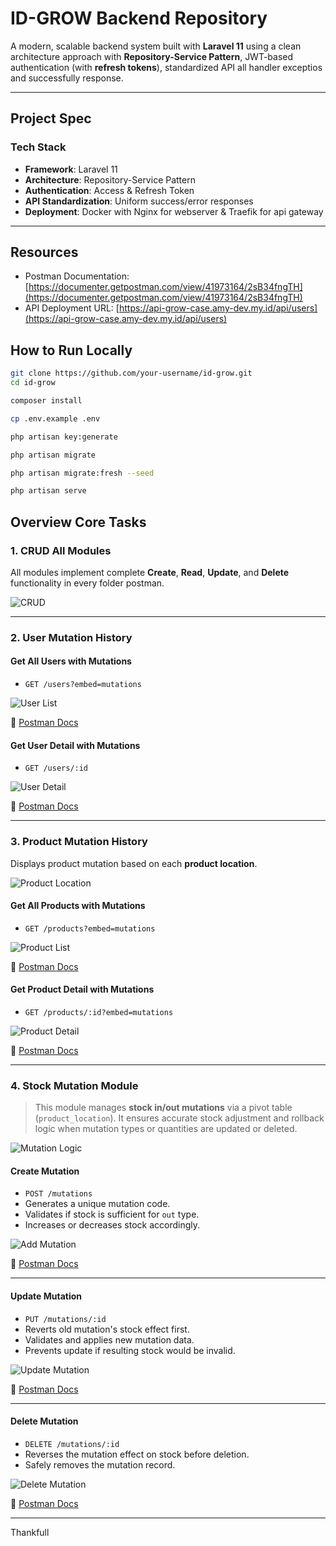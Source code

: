 # ID-GROW Backend Repository

A modern, scalable backend system built with **Laravel 11** using a clean architecture approach with **Repository-Service Pattern**, JWT-based authentication (with **refresh tokens**), standardized API all handler exceptios and successfully response.

---

## Project Spec

### Tech Stack

- **Framework**: Laravel 11
- **Architecture**: Repository-Service Pattern
- **Authentication**: Access & Refresh Token
- **API Standardization**: Uniform success/error responses
- **Deployment**: Docker with Nginx for webserver & Traefik for api gateway

---

## Resources

- Postman Documentation: [https://documenter.getpostman.com/view/41973164/2sB34fngTH](https://documenter.getpostman.com/view/41973164/2sB34fngTH)  
- API Deployment URL: [https://api-grow-case.amy-dev.my.id/api/users](https://api-grow-case.amy-dev.my.id/api/users)

## How to Run Locally

```bash
git clone https://github.com/your-username/id-grow.git
cd id-grow

composer install

cp .env.example .env

php artisan key:generate

php artisan migrate

php artisan migrate:fresh --seed

php artisan serve
```

## Overview Core Tasks

### 1. CRUD All Modules

All modules implement complete **Create**, **Read**, **Update**, and **Delete** functionality in every folder postman.

![CRUD](https://github.com/user-attachments/assets/45a89372-d107-4b5e-a239-46a92a546f5c)

---

### 2. User Mutation History

#### Get All Users with Mutations

- `GET /users?embed=mutations`

![User List](https://github.com/user-attachments/assets/d277533b-3878-413b-bd6e-3bcd4ddd7da9)

🔗 [Postman Docs](https://documenter.getpostman.com/view/41973164/2sB34fngTH#13e36867-bf09-4e74-881d-080b1fdb54c5)

#### Get User Detail with Mutations

- `GET /users/:id`

![User Detail](https://github.com/user-attachments/assets/d8806e34-c4db-494a-ae7e-49a305c179dd)

🔗 [Postman Docs](https://documenter.getpostman.com/view/41973164/2sB34fngTH#07afd5c0-46d8-4e29-b105-b224170a68d6)

---

### 3. Product Mutation History

Displays product mutation based on each **product location**.

![Product Location](https://github.com/user-attachments/assets/4382a839-85d9-44cb-9560-cb36fadeb37c)

#### Get All Products with Mutations

- `GET /products?embed=mutations`

![Product List](https://github.com/user-attachments/assets/837d2171-bf02-48cc-9aa4-271cb5315a31)

🔗 [Postman Docs](https://documenter.getpostman.com/view/41973164/2sB34fngTH#61ee6f9f-f83b-4eaa-824e-8560d4ef5758)

#### Get Product Detail with Mutations

- `GET /products/:id?embed=mutations`

![Product Detail](https://github.com/user-attachments/assets/15afeac8-bf1b-41c6-85b8-97fe1610bd64)

🔗 [Postman Docs](https://documenter.getpostman.com/view/41973164/2sB34fngTH#2fed624f-a243-48ff-9e2d-f967f52b24bb)

---

### 4. Stock Mutation Module

> This module manages **stock in/out mutations** via a pivot table (`product_location`). It ensures accurate stock adjustment and rollback logic when mutation types or quantities are updated or deleted.

![Mutation Logic](https://github.com/user-attachments/assets/e8b53b5c-e261-410f-ad80-ec5a114e3d65)

#### Create Mutation

- `POST /mutations`
- Generates a unique mutation code.
- Validates if stock is sufficient for `out` type.
- Increases or decreases stock accordingly.

![Add Mutation](https://github.com/user-attachments/assets/3fe32a59-7c99-4021-97f1-61eef24616b8)

🔗 [Postman Docs](https://documenter.getpostman.com/view/41973164/2sB34fngTH#b0be368b-83bc-40c3-8931-f940daf6e771)

---

#### Update Mutation

- `PUT /mutations/:id`
- Reverts old mutation's stock effect first.
- Validates and applies new mutation data.
- Prevents update if resulting stock would be invalid.

![Update Mutation](https://github.com/user-attachments/assets/82d200e0-bff1-42b0-ba31-5856175bd823)

🔗 [Postman Docs](https://documenter.getpostman.com/view/41973164/2sB34fngTH#dca431fc-6a81-463c-bba6-910dc2514f03)

---

#### Delete Mutation

- `DELETE /mutations/:id`
- Reverses the mutation effect on stock before deletion.
- Safely removes the mutation record.

![Delete Mutation](https://github.com/user-attachments/assets/a25e029f-04eb-4c14-8488-c5046ba4af5e)

🔗 [Postman Docs](https://documenter.getpostman.com/view/41973164/2sB34fngTH#b4f69165-5926-403b-9679-d7efcc8f7faa)

---

Thankfull

